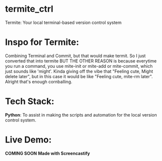 # termite_ctrl
Termite: Your local terminal-based version control system 

# Inspo for Termite: 
Combining Terminal and Commit, but that would make termit. So I just converted that into termite BUT THE OTHER REASON is because everytime you run a command, you use mite-init or mite-add or mite-commit, which just sounds like 'might'. Kinda giving off the vibe that "Feeling cute, Might delete later", but in this case it would be like "Feeling cute, mite-rm later". Alright that's enough cornballing.

# Tech Stack:
**Python**: To assist in making the scripts and automation for the local version control system.

# Live Demo:
**COMING SOON**
**Made with Screencastify**
